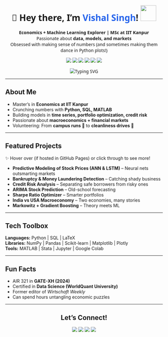 <div align="center" style="font-family: system-ui, sans-serif;">

  <!-- Animated Header -->
  <h1>
    👋 Hey there, I’m <span style="color:#2563eb;">Vishal Singh</span>!
    <img src="https://media.giphy.com/media/WUlplcMpOCEmTGBtBW/giphy.gif" width="50"/>
  </h1>
  
  <p>
     <b>Economics + Machine Learning Explorer | MSc at IIT Kanpur</b><br/>
     Passionate about <b>data, models, and markets</b><br/>
     Obsessed with making sense of numbers (and sometimes making them dance in Python plots!)
  </p>

  <!-- Badges -->
  <p>
    <img src="https://img.shields.io/badge/Python-3776AB?style=for-the-badge&logo=python&logoColor=white"/>
    <img src="https://img.shields.io/badge/SQL-025E8C?style=for-the-badge&logo=sqlite&logoColor=white"/>
    <img src="https://img.shields.io/badge/MATLAB-orange?style=for-the-badge&logo=Mathworks&logoColor=white"/>
    <img src="https://img.shields.io/badge/LaTeX-008080?style=for-the-badge&logo=latex&logoColor=white"/>
    <img src="https://img.shields.io/badge/LinkedIn-0A66C2?style=for-the-badge&logo=linkedin&logoColor=white"/>
    <img src="https://img.shields.io/badge/GitHub-181717?style=for-the-badge&logo=github&logoColor=white"/>
  </p>

  <!-- Moving Banner -->
  <img src="https://readme-typing-svg.herokuapp.com?size=24&color=2563EB&width=600&lines=Turning+data+into+insights;Economics+%2B+Machine+Learning+Explorer;Always+curious+%F0%9F%A4%94" alt="Typing SVG"/>

</div>

---

## About Me  
-  Master’s in **Economics at IIT Kanpur**  
-  Crunching numbers with **Python, SQL, MATLAB**  
-  Building models in **time series, portfolio optimization, credit risk**  
-  Passionate about **macroeconomics + financial markets**  
-  Volunteering: From **campus runs 🏃** to **cleanliness drives 🌱**

---

## Featured Projects  
✨ Hover over (if hosted in GitHub Pages) or click through to see more!  

- **Predictive Modeling of Stock Prices (ANN & LSTM)** – Neural nets outsmarting markets  
- **Bankruptcy & Money Laundering Detection** – Catching shady business  
- **Credit Risk Analysis** – Separating safe borrowers from risky ones  
- **ARIMA Stock Prediction** – Old-school forecasting  
- **Sharpe Ratio Optimizer** – Smarter portfolios  
- **India vs USA Macroeconomy** – Two economies, many stories  
- **Markowitz + Gradient Boosting** – Theory meets ML  

---

## Tech Toolbox  
**Languages:** Python  | SQL | LaTeX  
**Libraries:** NumPy | Pandas | Scikit-learn | Matplotlib | Plotly  
**Tools:** MATLAB | Stata | Jupyter | Google Colab  

---

## Fun Facts  
-  AIR 321 in **GATE-XH (2024)**  
-  Certified in **Data Science (WorldQuant University)**  
-  Former editor of *Wirtschaft Weekly*  
-  Can spend hours untangling economic puzzles  

---

<div align="center">
  <h2> Let’s Connect!</h2>
  <a href="mailto:vishalsingh272876@gmail.com"><img src="https://img.shields.io/badge/Email-D14836?style=for-the-badge&logo=gmail&logoColor=white"></a>
  <a href="https://www.linkedin.com/in/vishal-singh-iitk-eco/"><img src="https://img.shields.io/badge/LinkedIn-0A66C2?style=for-the-badge&logo=linkedin&logoColor=white"></a>
  <a href="https://github.com/singh-vishal-code"><img src="https://img.shields.io/badge/GitHub-181717?style=for-the-badge&logo=github&logoColor=white"></a>
  <a href="https://www.researchgate.net/profile/Ajad_Singh2/publication/376173830_Human_Development_Journey_of_Uttar_Pradesh_after_Economic_Reforms_of_1991/links/656c33883fa26f66f44a2214/Human-Development-Journey-of-Uttar-Pradesh-after-Economic-Reforms-of-1991.pdf"><img src="https://img.shields.io/badge/Research-00CCBB?style=for-the-badge&logo=readthedocs&logoColor=white"></a>
</div>  
